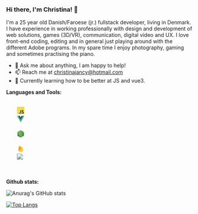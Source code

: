 ### Hi there, I'm Christina! 👋

I'm a 25 year old Danish/Faroese (jr.) fullstack developer, living in Denmark. 
I have experience in working professionally with design and development of web solutions, games (3D/VR), communication, digital video and UX. 
I love front-end coding, editing and in general just playing around with the different Adobe programs. 
In my spare time I enjoy photography, gaming and sometimes practising the piano.

<ul>
  <li> 
    💬 Ask me about anything, I am happy to help!
  </li>
  <li>
    📫 Reach me at <a href="mailto:christinajancy@hotmail.com">christinajancy@hotmail.com</a>
  </li>
   <li>🌱 Currently learning how to be better at JS and vue3.
   </li>
 </ul>

<p><strong>Languages and Tools:</strong></p>

  <code>
    <img height="20" src="https://raw.githubusercontent.com/github/explore/80688e429a7d4ef2fca1e82350fe8e3517d3494d/topics/javascript/javascript.png" style="max-width:100%;" />    </code>
    &nbsp;
  <code>
    <img height="20" src="https://raw.githubusercontent.com/github/explore/80688e429a7d4ef2fca1e82350fe8e3517d3494d/topics/vue/vue.png" style="max-width:100%;" />
  </code>
    &nbsp;
  <code>
    <img height="20" src="https://raw.githubusercontent.com/github/explore/80688e429a7d4ef2fca1e82350fe8e3517d3494d/topics/nodejs/nodejs.png" style="max-width:100%;" />
  </code>
    &nbsp;
  <code>
    <img height="20" src="https://raw.githubusercontent.com/github/explore/80688e429a7d4ef2fca1e82350fe8e3517d3494d/topics/firebase/firebase.png" style="max-width:100%;" />       </code>
      &nbsp;
  <code>
    <img height="20" src="https://upload.wikimedia.org/wikipedia/commons/thumb/9/9a/Visual_Studio_Code_1.35_icon.svg/1024px-Visual_Studio_Code_1.35_icon.svg.png" style="max-width:100%;" />
  </code>
 &nbsp; <br><br> 
    
<p><strong>Github stats:</strong></p>

![Anurag's GitHub stats](https://github-readme-stats.vercel.app/api?username=christinajancy&show_icons=true&theme=radical)
<!--  ![Anurag's GitHub stats](https://github-readme-stats.vercel.app/api?&theme=dark&show_icons=true) -->

[![Top Langs](https://github-readme-stats.vercel.app/api/top-langs/?username=christinajancy&theme=radical)](https://github.com/anuraghazra/github-readme-stats)

<!--
**ChristinaJancy/christinajancy** is a ✨ _special_ ✨ repository because its `README.md` (this file) appears on your GitHub profile.

Here are some ideas to get you started:

- 🔭 I’m currently working on ...
- 🌱 I’m currently learning ...
- 👯 I’m looking to collaborate on ...
- 🤔 I’m looking for help with ...
- 💬 Ask me about ...
- 📫 How to reach me: ...
- 😄 Pronouns: ...
- ⚡ Fun fact: ...
-->
